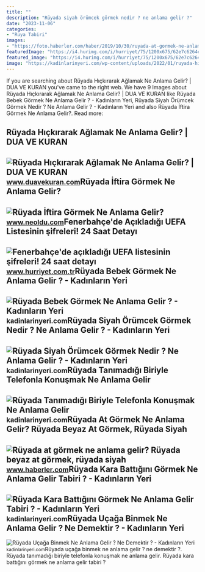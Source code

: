 ```yaml
---
title: ""
description: "Rüyada siyah örümcek görmek nedir ? ne anlama gelir ?"
date: "2023-11-06"
categories:
- "Ruya Tabiri"
images:
- "https://foto.haberler.com/haber/2019/10/30/ruyada-at-gormek-ne-anlama-gelir-12566959_7097_m.jpg"
featuredImage: "https://i4.hurimg.com/i/hurriyet/75/1200x675/62e7c6264e3fe01ab46988c3.jpg"
featured_image: "https://i4.hurimg.com/i/hurriyet/75/1200x675/62e7c6264e3fe01ab46988c3.jpg"
image: "https://kadinlarinyeri.com/wp-content/uploads/2022/01/ruyada-hickirarak-aglamak-ne-anlama-gelir-1024x533.jpg"
---
```


If you are searching about Rüyada Hıçkırarak Ağlamak Ne Anlama Gelir? | DUA VE KURAN you've came to the right web. We have 9 Images about Rüyada Hıçkırarak Ağlamak Ne Anlama Gelir? | DUA VE KURAN like Rüyada Bebek Görmek Ne Anlama Gelir ? - Kadınların Yeri, Rüyada Siyah Örümcek Görmek Nedir ? Ne Anlama Gelir ? - Kadınların Yeri and also Rüyada İftira Görmek Ne Anlama Gelir?. Read more:

Rüyada Hıçkırarak Ağlamak Ne Anlama Gelir? | DUA VE KURAN
---------------------------------------------------------

 ![Rüyada Hıçkırarak Ağlamak Ne Anlama Gelir? | DUA VE KURAN](https://www.duavekuran.com/wp-content/uploads/2020/06/Ruyada-Hickirarak-Aglamak-Ne-Anlama-Gelir.jpg) <small>www.duavekuran.com</small>Rüyada İftira Görmek Ne Anlama Gelir?
-------------------------------------

 ![Rüyada İftira Görmek Ne Anlama Gelir?](https://d.neoldu.com/news/66741.jpg) <small>www.neoldu.com</small>Fenerbahçe'de Açıkladığı UEFA Listesinin şifreleri! 24 Saat Detayı
------------------------------------------------------------------

 ![Fenerbahçe'de açıkladığı UEFA listesinin şifreleri! 24 saat detayı](https://i4.hurimg.com/i/hurriyet/75/1200x675/62e7c6264e3fe01ab46988c3.jpg) <small>www.hurriyet.com.tr</small>Rüyada Bebek Görmek Ne Anlama Gelir ? - Kadınların Yeri
-------------------------------------------------------

 ![Rüyada Bebek Görmek Ne Anlama Gelir ? - Kadınların Yeri](https://kadinlarinyeri.com/wp-content/uploads/2021/07/Ruyada-Bebek-Gormek.jpg) <small>kadinlarinyeri.com</small>Rüyada Siyah Örümcek Görmek Nedir ? Ne Anlama Gelir ? - Kadınların Yeri
-----------------------------------------------------------------------

 ![Rüyada Siyah Örümcek Görmek Nedir ? Ne Anlama Gelir ? - Kadınların Yeri](https://kadinlarinyeri.com/wp-content/uploads/2022/01/ruyada-hickirarak-aglamak-ne-anlama-gelir-1024x533.jpg) <small>kadinlarinyeri.com</small>Rüyada Tanımadığı Biriyle Telefonla Konuşmak Ne Anlama Gelir
------------------------------------------------------------

 ![Rüyada Tanımadığı Biriyle Telefonla Konuşmak Ne Anlama Gelir](https://kadinlarinyeri.com/wp-content/uploads/2021/12/Ruyada-Tanimadigi-Biriyle-Telefonla-Konusmak-Ne-Anlama-Gelir.jpg) <small>kadinlarinyeri.com</small>Rüyada At Görmek Ne Anlama Gelir? Rüyada Beyaz At Görmek, Rüyada Siyah
----------------------------------------------------------------------

 ![Rüyada at görmek ne anlama gelir? Rüyada beyaz at görmek, rüyada siyah](https://foto.haberler.com/haber/2019/10/30/ruyada-at-gormek-ne-anlama-gelir-12566959_7097_m.jpg) <small>www.haberler.com</small>Rüyada Kara Battığını Görmek Ne Anlama Gelir Tabiri ? - Kadınların Yeri
-----------------------------------------------------------------------

 ![Rüyada Kara Battığını Görmek Ne Anlama Gelir Tabiri ? - Kadınların Yeri](https://kadinlarinyeri.com/wp-content/uploads/2021/10/RUYADA-DIS-HASTANESINE-GITMEK-NE-ANLAMA-GELIR.jpg) <small>kadinlarinyeri.com</small>Rüyada Uçağa Binmek Ne Anlama Gelir ? Ne Demektir ? - Kadınların Yeri
---------------------------------------------------------------------

 ![Rüyada Uçağa Binmek Ne Anlama Gelir ? Ne Demektir ? - Kadınların Yeri](https://kadinlarinyeri.com/wp-content/uploads/2022/01/ruyada-ucaga-binmek-ne-anlama-gelir.jpg) <small>kadinlarinyeri.com</small>Rüyada uçağa binmek ne anlama gelir ? ne demektir ?. Rüyada tanımadığı biriyle telefonla konuşmak ne anlama gelir. Rüyada kara battığını görmek ne anlama gelir tabiri ?
